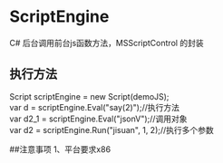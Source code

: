 # ScriptEngine
C# 后台调用前台js函数方法，MSScriptControl 的封装

## 执行方法
Script scriptEngine = new Script(demoJS);  
var d = scriptEngine.Eval("say(2)");//执行方法  
var d2_1 = scriptEngine.Eval("jsonV");//调用对象  
var d2 = scriptEngine.Run("jisuan", 1, 2);//执行多个参数  

##注意事项
1、平台要求x86

